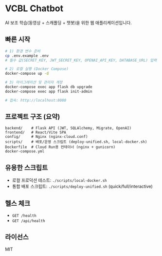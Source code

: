 # VCBL Chatbot

AI 보조 학습(동영상 + 스캐폴딩 + 챗봇)을 위한 웹 애플리케이션입니다.

## 빠른 시작

```bash
# 1) 환경 변수 준비
cp .env.example .env
# 필수 값(SECRET_KEY, JWT_SECRET_KEY, OPENAI_API_KEY, DATABASE_URL) 입력

# 2) 로컬 실행 (Docker Compose)
docker-compose up -d

# 3) 마이그레이션 및 관리자 계정
docker-compose exec app flask db upgrade
docker-compose exec app flask init-admin

# 접속: http://localhost:8080
```

## 프로젝트 구조 (요약)

```
backend/    # Flask API (JWT, SQLAlchemy, Migrate, OpenAI)
frontend/   # React/Vite SPA
config/     # Nginx (nginx-cloud.conf)
scripts/    # 배포/운영 스크립트 (deploy-unified.sh, local-docker.sh)
Dockerfile  # Cloud Run용 컨테이너 (nginx + gunicorn)
docker-compose.yml
```

## 유용한 스크립트

- 로컬 프로덕션 테스트: `./scripts/local-docker.sh`
- 통합 배포 스크립트: `./scripts/deploy-unified.sh` (quick/full/interactive)

## 헬스 체크

- `GET /health`
- `GET /api/health`

## 라이선스

MIT

